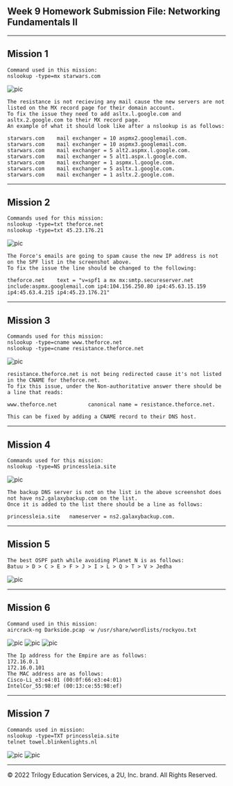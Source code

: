 ## Week 9 Homework Submission File: Networking Fundamentals II

---

## Mission 1

    Command used in this mission:
    nslookup -type=mx starwars.com



![pic](Images/Mailserver_lookup.PNG)

    
    The resistance is not recieving any mail cause the new servers are not listed on the MX record page for their domain account. 
    To fix the issue they need to add asltx.l.google.com and asltx.2.google.com to their MX record page. 
    An example of what it should look like after a nslookup is as follows:

    starwars.com	mail exchanger = 10 aspmx2.googlemail.com.
    starwars.com	mail exchanger = 10 aspmx3.googlemail.com.
    starwars.com	mail exchanger = 5 alt2.aspmx.l.google.com.
    starwars.com	mail exchanger = 5 alt1.aspx.l.google.com.
    starwars.com	mail exchanger = 1 aspmx.l.google.com.
    starwars.com    mail exchanger = 5 asltx.1.google.com.
    starwars.com    mail exchanger = 1 asltx.2.google.com.


---

## Mission 2

    Commands used for this mission:
    nslookup -type=txt theforce.net
    nslookup -type=txt 45.23.176.21

    

![pic](Images/SPF_lookup.PNG)

    The Force's emails are going to spam cause the new IP address is not on the SPF list in the screenshot above. 
    To fix the issue the line should be changed to the following:

    theforce.net	text = "v=spf1 a mx mx:smtp.secureserver.net include:aspmx.googlemail.com ip4:104.156.250.80 ip4:45.63.15.159 ip4:45.63.4.215 ip4:45.23.176.21"

---

## Mission 3

    Commands used for this mission:
    nslookup -type=cname www.theforce.net
    nslookup -type=cname resistance.theforce.net


![pic](Images/CName.PNG)

    resistance.theforce.net is not being redirected cause it's not listed in the CNAME for theforce.net. 
    To fix this issue, under the Non-authoritative answer there should be a line that reads:

    www.theforce.net	      canonical name = resistance.theforce.net.

    This can be fixed by adding a CNAME record to their DNS host.



---

## Mission 4

    Commands used for this mission:
    nslookup -type=NS princessleia.site

![pic](Images/Leia.PNG)

    The backup DNS server is not on the list in the above screenshot does not have ns2.galaxybackup.com on the list. 
    Once it is added to the list there should be a line as follows:

    princessleia.site	nameserver = ns2.galaxybackup.com.


---

## Mission 5

    The best OSPF path while avoiding Planet N is as follows:
    Batuu > D > C > E > F > J > I > L > Q > T > V > Jedha

![pic](Images/Path.PNG)

---

## Mission 6

    Command used in this mission:
    aircrack-ng Darkside.pcap -w /usr/share/wordlists/rockyou.txt

![pic](Images/Aircrack.PNG)
![pic](Images/keys.PNG)
![pic](Images/Addresses.PNG)

    The Ip address for the Empire are as follows:
    172.16.0.1
    172.16.0.101
    The MAC address are as follows:
    Cisco-Li_e3:e4:01 (00:0f:66:e3:e4:01)
    IntelCor_55:98:ef (00:13:ce:55:98:ef)

---

## Mission 7

    Commands used in mission:
    nslookup -type=TXT princessleia.site
    telnet towel.blinkenlights.nl

![pic](Images/Mission_7.PNG)
![pic](Images/StarWars.PNG)

---

© 2022 Trilogy Education Services, a 2U, Inc. brand. All Rights Reserved.
